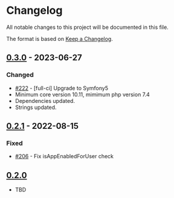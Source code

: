 # Changelog

All notable changes to this project will be documented in this file.

The format is based on [Keep a Changelog](http://keepachangelog.com/en/1.0.0/).

## [0.3.0] - 2023-06-27

### Changed

- [#222](https://github.com/owncloud/data_exporter/pull/222) - [full-ci] Upgrade to Symfony5
- Minimum core version 10.11, mimimum php version 7.4
- Dependencies updated.
- Strings updated.


## [0.2.1] - 2022-08-15

### Fixed

- [#206](https://github.com/owncloud/data_exporter/pull/206) - Fix isAppEnabledForUser check


## [0.2.0]

- TBD

[Unreleased]: https://github.com/owncloud/data_exporter/compare/v0.3.0...master
[0.3.0]: https://github.com/owncloud/data_exporter/compare/v0.2.1...v0.3.0
[0.2.1]: https://github.com/owncloud/data_exporter/compare/v0.2.0...v0.2.1
[0.2.0]: https://github.com/owncloud/data_exporter/compare/v0.0.1..v0.2.0
